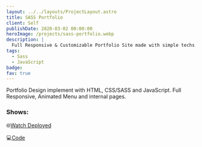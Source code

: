 ```yaml
---
layout: ../../layouts/ProjectLayout.astro
title: SASS Portfolio
client: Self
publishDate: 2020-03-02 00:00:00
heroImage: /projects/sass-portfolio.webp
description: |
  Full Responsive & Customizable Portfolio Site made with simple techs.
tags:
  - Sass
  - JavaScript
badge: 
fav: true
---
```


Portfolio Design implement with HTML, CSS/SASS and JavaScript. Full Responsive, Animated Menu and internal pages.

### Shows:

🌐<a href="https://fgbyte.github.io/demo-sass-portfolio/dist/" target="_blank">Watch Deployed</a>

💻<a href="https://github.com/fgbyte/demo-sass-portfolio" target="_blank">Code</a>
